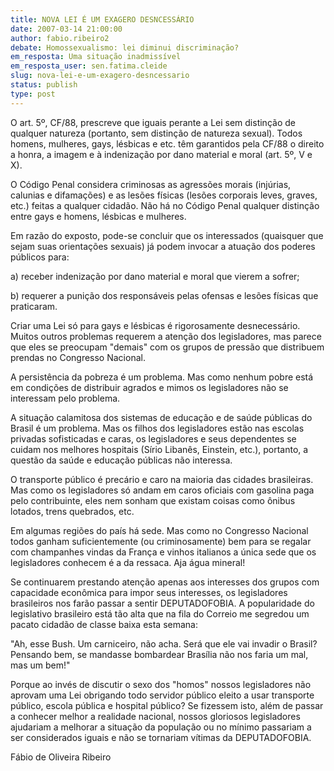 ```yaml
---
title: NOVA LEI É UM EXAGERO DESNCESSÁRIO
date: 2007-03-14 21:00:00
author: fabio.ribeiro2
debate: Homossexualismo: lei diminui discriminação?
em_resposta: Uma situação inadmissível
em_resposta_user: sen.fatima.cleide
slug: nova-lei-e-um-exagero-desncessario
status: publish 
type: post
---
```


O art. 5º, CF/88, prescreve que iguais perante a Lei sem distinção de qualquer natureza (portanto, sem distinção de natureza sexual). Todos homens, mulheres, gays, lésbicas e etc. têm garantidos pela CF/88 o direito a honra, a imagem e à indenização por dano material e moral (art. 5º, V e X).  

O Código Penal considera criminosas as agressões morais (injúrias, calunias e difamações) e as lesões físicas (lesões corporais leves, graves, etc.) feitas a qualquer cidadão. Não há no Código Penal qualquer distinção entre gays e homens, lésbicas e mulheres.  

Em razão do exposto, pode-se concluir que os interessados (quaisquer que sejam suas orientações sexuais) já podem invocar a atuação dos poderes públicos para:  

a) receber indenização por dano material e moral que vierem a sofrer;  

b) requerer a punição dos responsáveis pelas ofensas e lesões físicas que praticaram.  

Criar uma Lei só para gays e lésbicas é rigorosamente desnecessário. Muitos outros problemas requerem a atenção dos legisladores, mas parece que eles se preocupam "demais" com os grupos de pressão que distribuem prendas no Congresso Nacional.  

A persistência da pobreza é um problema. Mas como nenhum pobre está em condições de distribuir agrados e mimos os legisladores não se interessam pelo problema.  

A situação calamitosa dos sistemas de educação e de saúde públicas do Brasil é um problema. Mas os filhos dos legisladores estão nas escolas privadas sofisticadas e caras, os legisladores e seus dependentes se cuidam nos melhores hospitais (Sírio Libanês, Einstein, etc.), portanto, a questão da saúde e educação públicas não interessa.  

O transporte público é precário e caro na maioria das cidades brasileiras. Mas como os legisladores só andam em caros oficiais com gasolina paga pelo contribuinte, eles nem sonham que existam coisas como ônibus lotados, trens quebrados, etc.  

Em algumas regiões do país há sede. Mas como no Congresso Nacional todos ganham suficientemente (ou criminosamente) bem para se regalar com champanhes vindas da França e vinhos italianos a única sede que os legisladores conhecem é a da ressaca. Aja água mineral!  

Se continuarem prestando atenção apenas aos interesses dos grupos com capacidade econômica para impor seus interesses, os legisladores brasileiros nos farão passar a sentir DEPUTADOFOBIA. A popularidade do legislativo brasileiro está tão alta que na fila do Correio me segredou um pacato cidadão de classe baixa esta semana:  

"Ah, esse Bush. Um carniceiro, não acha. Será que ele vai invadir o Brasil? Pensando bem, se mandasse bombardear Brasília não nos faria um mal, mas um bem!"  

Porque ao invés de discutir o sexo dos "homos" nossos legisladores não aprovam uma Lei obrigando todo servidor público eleito a usar transporte público, escola pública e hospital público? Se fizessem isto, além de passar a conhecer melhor a realidade nacional, nossos gloriosos legisladores ajudariam a melhorar a situação da população ou no mínimo passariam a ser considerados iguais e não se tornariam vítimas da DEPUTADOFOBIA.  

  

Fábio de Oliveira Ribeiro  

  

  

  

  

